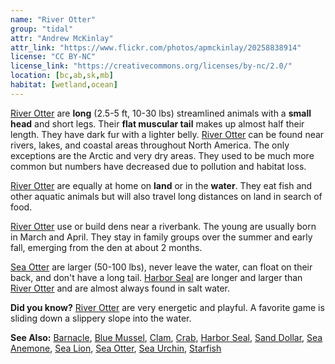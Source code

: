 ```yaml
---
name: "River Otter"
group: "tidal"
attr: "Andrew McKinlay"
attr_link: "https://www.flickr.com/photos/apmckinlay/20258838914"
license: "CC BY-NC"
license_link: "https://creativecommons.org/licenses/by-nc/2.0/"
location: [bc,ab,sk,mb]
habitat: [wetland,ocean]
---
```

[River Otter](/animals/rivotter/) are **long** (2.5-5 ft, 10-30 lbs) streamlined animals with a **small head** and short legs. Their **flat muscular tail** makes up almost half their length. They have dark fur with a lighter belly. [River Otter](/animals/rivotter/) can be found near rivers, lakes, and coastal areas throughout North America. The only exceptions are the Arctic and very dry areas. They used to be much more common but numbers have decreased due to pollution and habitat loss.

[River Otter](/animals/rivotter/) are equally at home on **land** or in the **water**. They eat fish and other aquatic animals but will also travel long distances on land in search of food.

[River Otter](/animals/rivotter/) use or build dens near a riverbank. The young are usually born in March and April. They stay in family groups over the summer and early fall, emerging from the den at about 2 months.

[Sea Otter](/animals/seaotter/) are larger (50-100 lbs), never leave the water, can float on their back, and don't have a long tail. [Harbor Seal](/animals/harbseal/) are longer and larger than [River Otter](/animals/rivotter/) and are almost always found in salt water.

**Did you know?** [River Otter](/animals/rivotter/) are very energetic and playful. A favorite game is sliding down a slippery slope into the water.

<!-- generated, do not edit -->
**See Also:**
[Barnacle](/animals/barnacle/),
[Blue Mussel](/animals/blumussel/),
[Clam](/animals/clam/),
[Crab](/animals/crab/),
[Harbor Seal](/animals/harbseal/),
[Sand Dollar](/animals/sandolr/),
[Sea Anemone](/animals/seaanem/),
[Sea Lion](/animals/sealion/),
[Sea Otter](/animals/seaotter/),
[Sea Urchin](/animals/seaurch/),
[Starfish](/animals/starfish/)
